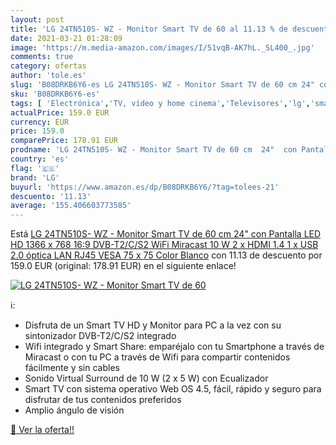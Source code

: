```yaml
---
layout: post
title: 'LG 24TN510S- WZ - Monitor Smart TV de 60 al 11.13 % de descuento'
date: 2021-03-21 01:28:09
image: 'https://m.media-amazon.com/images/I/51vqB-AK7hL._SL400_.jpg'
comments: true
category: ofertas
author: 'tole.es'
slug: 'B08DRKB6Y6-es LG 24TN510S- WZ - Monitor Smart TV de 60 cm 24" con...'
sku: 'B08DRKB6Y6-es'
tags: [ 'Electrónica','TV, vídeo y home cinema','Televisores','lg','smart','tv', ]
actualPrice: 159.0 EUR
currency: EUR
price: 159.0
comparePrice: 178.91 EUR
prodname: 'LG 24TN510S- WZ - Monitor Smart TV de 60 cm  24"  con Pantalla LED HD  1366 x 768  16:9  DVB-T2/C/S2  WiFi  Miracast  10 W  2 x HDMI 1.4  1 x USB 2.0  óptica  LAN RJ45  VESA 75 x 75   Color Blanco'
country: 'es'
flag: '🇪🇸'
brand: 'LG'
buyurl: 'https://www.amazon.es/dp/B08DRKB6Y6/?tag=tolees-21'
descuento: '11.13'
average: '155.406603773585'
---
```


Está [LG 24TN510S- WZ - Monitor Smart TV de 60 cm  24"  con Pantalla LED HD  1366 x 768  16:9  DVB-T2/C/S2  WiFi  Miracast  10 W  2 x HDMI 1.4  1 x USB 2.0  óptica  LAN RJ45  VESA 75 x 75   Color Blanco](https://www.amazon.es/dp/B08DRKB6Y6/?tag=tolees-21) con 11.13 de descuento por 159.0 EUR (original: 178.91 EUR) en el siguiente enlace!

[![LG 24TN510S- WZ - Monitor Smart TV de 60](https://m.media-amazon.com/images/I/51vqB-AK7hL._SL400_.jpg)](https://www.amazon.es/dp/B08DRKB6Y6/?tag=tolees-21)

ℹ️:

- Disfruta de un Smart TV HD y Monitor para PC a la vez con su sintonizador DVB-T2/C/S2 integrado
- Wifi integrado y Smart Share: emparéjalo con tu Smartphone a través de Miracast o con tu PC a través de Wifi para compartir contenidos fácilmente y sin cables
- Sonido Virtual Surround de 10 W (2 x 5 W) con Ecualizador
- Smart TV con sistema operativo Web OS 4.5, fácil, rápido y seguro para disfrutar de tus contenidos preferidos
- Amplio ángulo de visión

[🛒 Ver la oferta!!](https://www.amazon.es/dp/B08DRKB6Y6/?tag=tolees-21)
